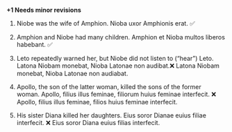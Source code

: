 **+1 Needs minor revisions**

1. Niobe was the wife of Amphion.
  Nioba uxor Amphionis erat. ✅

2. Amphion and Niobe had many children.
  Amphion et Nioba multos liberos habebant. ✅

3. Leto repeatedly warned her, but Niobe did not listen to (“hear”) Leto. 
  Latona Niobam monebat, Nioba Latonae non audibat.❌  Latona Niobam monebat, Nioba Latonae non audiabat.

4. Apollo, the son of the latter woman, killed the sons of the former woman.
  Apollo, filius illus feminae, filiorum huius feminae interfecit. ❌ Apollo, filius illus feminae, filios huius feminae interfecit.

5. His sister Diana killed her daughters.
  Eius soror Dianae euius filiae interfecit. ❌  Eius soror Diana euius filias interfecit. 
